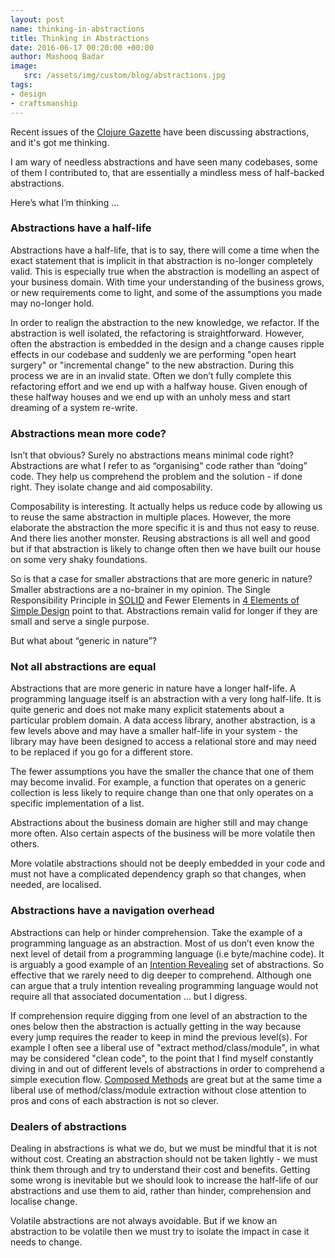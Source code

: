 ```yaml
---
layout: post
name: thinking-in-abstractions
title: Thinking in Abstractions
date: 2016-06-17 00:20:00 +00:00
author: Mashooq Badar 
image:
   src: /assets/img/custom/blog/abstractions.jpg
tags:
- design 
- craftsmanship 
---
```


Recent issues of the [Clojure Gazette](http://www.clojuregazette.com/archive.html) have been discussing abstractions, and it's got me thinking. 

I am wary of needless abstractions and have seen many codebases, some of them I contributed to, that are essentially a mindless mess of half-backed abstractions.

Here’s what I’m thinking …

### Abstractions have a half-life
Abstractions have a half-life, that is to say, there will come a time when the exact statement that is implicit in that abstraction is no-longer completely valid. This is especially true when the abstraction is modelling an aspect of your business domain. With time your understanding of the business grows, or new requirements come to light, and some of the assumptions you made may no-longer hold.

In order to realign the abstraction to the new knowledge, we refactor. If the abstraction is well isolated, the refactoring is straightforward. However, often the abstraction is embedded in the design and a change causes ripple effects in our codebase and suddenly we are performing "open heart surgery" or "incremental change" to the new abstraction. During this process we are in an invalid state. Often we don’t fully complete this refactoring effort and we end up with a halfway house. Given enough of these halfway houses and we end up with an unholy mess and start dreaming of a system re-write. 

### Abstractions mean more code?
Isn’t that obvious? Surely no abstractions means minimal code right? Abstractions are what I refer to as “organising” code rather than “doing” code. They help us comprehend the problem and the solution - if done right. They isolate change and aid composability. 

Composability is interesting. It actually helps us reduce code by allowing us to reuse the same abstraction in multiple places. However, the more elaborate the abstraction the more specific it is and thus not easy to reuse. And there lies another monster. Reusing abstractions is all well and good but if that abstraction is likely to change often then we have built our house on some very shaky foundations.

So is that a case for smaller abstractions that are more generic in nature? Smaller abstractions are a no-brainer in my opinion. The Single Responsibility Principle in [SOLID](https://en.wikipedia.org/wiki/SOLID_(object-oriented_design)) and Fewer Elements in [4 Elements of Simple Design](http://martinfowler.com/bliki/BeckDesignRules.html) point to that. Abstractions remain valid for longer if they are small and serve a single purpose. 

But what about “generic in nature”? 

### Not all abstractions are equal
Abstractions that are more generic in nature have a longer half-life. A programming language itself is an abstraction with a very long half-life. It is quite generic and does not make many explicit statements about a particular problem domain. A data access library, another abstraction, is a few levels above and may have a smaller half-life in your system - the library may have been designed to access a relational store and may need to be replaced if you go for a different store. 

The fewer assumptions you have the smaller the chance that one of them may become invalid. For example, a function that operates on a generic collection is less likely to require change than one that only operates on a specific implementation of a list.

Abstractions about the business domain are higher still and may change more often. Also certain aspects of the business will be more volatile then others. 

More volatile abstractions should not be deeply embedded in your code and must not have a complicated dependency graph so that changes, when needed, are localised.

### Abstractions have a navigation overhead
Abstractions can help or hinder comprehension. Take the example of a programming language as an abstraction. Most of us don’t even know the next level of detail from a programming language  (i.e byte/machine code). It is arguably a good example of an [Intention Revealing](http://martinfowler.com/bliki/BeckDesignRules.html) set of abstractions. So effective that we rarely need to dig deeper to comprehend. Although one can argue that a truly intention revealing programming language would not require all that associated documentation ... but I digress. 

If comprehension require digging from one level of an abstraction to the ones below then the abstraction is actually getting in the way because every jump requires the reader to keep in mind the previous level(s). For example I often see a liberal use of "extract method/class/module", in what may be considered "clean code", to the point that I find myself constantly diving in and out of different levels of abstractions in order to comprehend a simple execution flow. [Composed Methods](http://c2.com/ppr/wiki/WikiPagesAboutRefactoring/ComposedMethod.html) are great but at the same time a liberal use of method/class/module extraction without close attention to pros and cons of each abstraction is not so clever.

### Dealers of abstractions
Dealing in abstractions is what we do, but we must be mindful that it is not without cost. Creating an abstraction should not be taken lightly - we must think them through and try to understand their cost and benefits. Getting some wrong is inevitable but we should look to increase the half-life of our abstractions and use them to aid, rather than hinder, comprehension and localise change.

Volatile abstractions are not always avoidable. But if we know an abstraction to be volatile then we must try to isolate the impact in case it needs to change.
